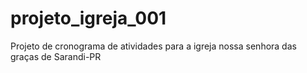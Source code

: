 # projeto_igreja_001
Projeto de cronograma de atividades para a igreja nossa senhora das graças de Sarandi-PR
